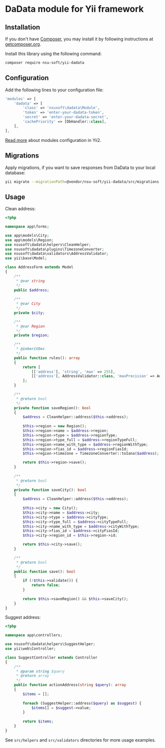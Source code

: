 # DaData module for Yii framework

## Installation

If you don't have [Composer](https://getcomposer.org/), you may install it by following instructions at [getcomposer.org](https://getcomposer.org/doc/00-intro.md).

Install this library using the following command:

```bash
composer require nsu-soft/yii-dadata
```

## Configuration

Add the following lines to your configuration file:

```php
'modules' => [
    'dadata' => [
        'class' => 'nsusoft\dadata\Module',
        'token' => 'enter-your-dadata-token',
        'secret' => 'enter-your-dadata-secret',
        'cachePriority' => [DbHandler::class],
    ],
],
```

[Read more](https://www.yiiframework.com/doc/guide/2.0/en/structure-modules#using-modules) about modules configuration in Yii2.

## Migrations

Apply migrations, if you want to save responses from DaData to your local database:

```bash
yii migrate --migrationPath=@vendor/nsu-soft/yii-dadata/src/migrations
```

## Usage

Clean address:

```php
<?php

namespace app\forms;

use app\models\City;
use app\models\Region;
use nsusoft\dadata\helpers\CleanHelper;
use nsusoft\dadata\plugins\TimezoneConverter;
use nsusoft\dadata\validators\AddressValidator;
use yii\base\Model;

class AddressForm extends Model
{
    /**
     * @var string 
     */
    public $address;
    
    /**
     * @var City 
     */
    private $city;

    /**
     * @var Region 
     */
    private $region;

    /**
     * @inheritDoc
     */
    public function rules(): array
    {
        return [
            [['address'], 'string', 'max' => 255],
            [['address'], AddressValidator::class, 'maxPrecision' => AddressValidator::PRECISION_STREET, 'minPrecision' => AddressValidator::PRECISION_BUILDING],
        ];
    }

    /**
     * @return bool
     */
    private function saveRegion(): bool
    {
        $address = CleanHelper::address($this->address);
        
        $this->region = new Region();
        $this->region->name = $address->region;
        $this->region->type = $address->regionType;
        $this->region->type_full = $address->regionTypeFull;
        $this->region->name_with_type = $address->regionWithType;
        $this->region->fias_id = $address->regionFiasId;
        $this->region->timezone = TimezoneConverter::toIana($address);

        return $this->region->save();
    }
    
    /**
     * @return bool
     */
    private function saveCity(): bool
    {
        $address = CleanHelper::address($this->address);
        
        $this->city = new City();
        $this->city->name = $address->city;
        $this->city->type = $address->cityType;
        $this->city->type_full = $address->cityTypeFull;
        $this->city->name_with_type = $address->cityWithType;
        $this->city->fias_id = $address->cityFiasId;
        $this->city->region_id = $this->region->id;

        return $this->city->save();
    }

    /**
     * @return bool
     */
    public function save(): bool
    {
        if (!$this->validate()) {
            return false;
        }
        
        return $this->saveRegion() && $this->saveCity(); 
    }
}
```

Suggest address:

```php
<?php

namespace app\controllers;

use nsusoft\dadata\helpers\SuggestHelper;
use yii\web\Controller;

class SuggestController extends Controller
{
    /**
     * @param string $query
     * @return array
     */
    public function actionAddress(string $query): array
    {
        $items = [];
        
        foreach (SuggestHelper::address($query) as $suggest) {
            $items[] = $suggest->value;
        }
        
        return $items;
    }
}
```

See `src/helpers` and `src/validators` directories for more usage examples. 